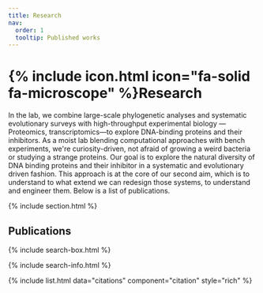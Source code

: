 ```yaml
---
title: Research
nav:
  order: 1
  tooltip: Published works
---
```


# {% include icon.html icon="fa-solid fa-microscope" %}Research

In the lab, we combine large-scale phylogenetic analyses and systematic evolutionary surveys with high-throughput experimental biology —Proteomics, transcriptomics—to explore DNA-binding proteins and their inhibitors. As a moist lab blending computational approaches with bench experiments, we're curiosity-driven, not afraid of growing a weird bacteria or studying a strange proteins. Our goal is to explore the natural diversity of DNA binding proteins and their inhibitor in a systematic and evolutionary driven fashion. This approach is at the core of our second aim, which is to understand to what extend we can redesign those systems, to understand and engineer them. Below is a list of publications. 

{% include section.html %}

## Publications

{% include search-box.html %}

{% include search-info.html %}

{% include list.html data="citations" component="citation" style="rich" %}
